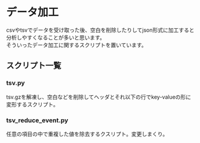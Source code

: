 # データ加工  
csvやtsvでデータを受け取った後、空白を削除したりしてjson形式に加工すると分析しやすくなることが多いと思います。  
そういったデータ加工に関するスクリプトを置いています。  

## スクリプト一覧  
### tsv.py  
tsv.gzを解凍し、空白などを削除してヘッダとそれ以下の行でkey-valueの形に変形するスクリプト。  

### tsv_reduce_event.py  
任意の項目の中で重複した値を除去するクスリプト。変更しまくり。  
